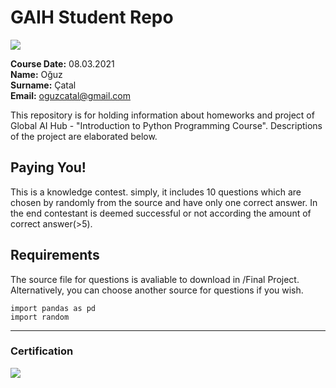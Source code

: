 # GAIH Student Repo
![](img/newlogo.png)

**Course Date:** 08.03.2021  
**Name:** Oğuz  
**Surname:** Çatal  
**Email:** oguzcatal@gmail.com  

This repository is for holding information about homeworks and project of Global AI Hub - "Introduction to Python Programming Course". Descriptions of the project are elaborated below.

## Paying You!
This is a knowledge contest. simply, it includes 10 questions which are chosen by randomly from the source and have only one correct answer. In the end contestant is deemed successful or not according the amount of correct answer(>5).

## Requirements
The source file for questions is avaliable to download in /Final Project. Alternatively, you can choose another source for questions if you wish.
```
import pandas as pd
import random

```
---

### Certification
![](img/TopLearnerCertificate.png)

